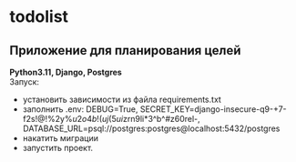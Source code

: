# todolist
## Приложение для планирования целей
**Python3.11, Django, Postgres**  
Запуск:
* установить зависимости из файла requirements.txt
* заполнить .env: DEBUG=True, SECRET_KEY=django-insecure-q9-+7-f2s!@!%2y%$u2o4b!(uj(5ui$zrn9li*3^b^#z60rel-, DATABASE_URL=psql://postgres:postgres@localhost:5432/postgres 
* накатить миграции
* запустить проект.
